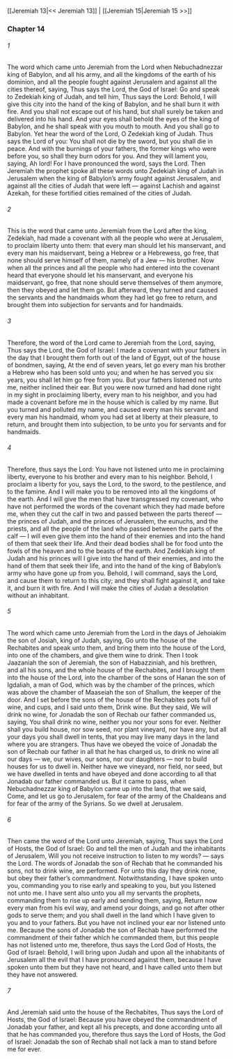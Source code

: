 [[Jeremiah 13|<< Jeremiah 13]]  |  [[Jeremiah 15|Jeremiah 15 >>]]

### Chapter 14
###### 1
The word which came unto Jeremiah from the Lord when Nebuchadnezzar king of Babylon, and all his army, and all the kingdoms of the earth of his dominion, and all the people fought against Jerusalem and against all the cities thereof, saying, Thus says the Lord, the God of Israel: Go and speak to Zedekiah king of Judah, and tell him, Thus says the Lord: Behold, I will give this city into the hand of the king of Babylon, and he shall burn it with fire. And you shall not escape out of his hand, but shall surely be taken and delivered into his hand. And your eyes shall behold the eyes of the king of Babylon, and he shall speak with you mouth to mouth. And you shall go to Babylon. Yet hear the word of the Lord, O Zedekiah king of Judah. Thus says the Lord of you: You shall not die by the sword, but you shall die in peace. And with the burnings of your fathers, the former kings who were before you, so shall they burn odors for you. And they will lament you, saying, Ah lord! For I have pronounced the word, says the Lord. Then Jeremiah the prophet spoke all these words unto Zedekiah king of Judah in Jerusalem when the king of Babylon’s army fought against Jerusalem, and against all the cities of Judah that were left — against Lachish and against Azekah, for these fortified cities remained of the cities of Judah.

###### 2
This is the word that came unto Jeremiah from the Lord after the king, Zedekiah, had made a covenant with all the people who were at Jerusalem, to proclaim liberty unto them: that every man should let his manservant, and every man his maidservant, being a Hebrew or a Hebrewess, go free, that none should serve himself of them, namely of a Jew — his brother. Now when all the princes and all the people who had entered into the covenant heard that everyone should let his manservant, and everyone his maidservant, go free, that none should serve themselves of them anymore, then they obeyed and let them go. But afterward, they turned and caused the servants and the handmaids whom they had let go free to return, and brought them into subjection for servants and for handmaids.

###### 3
Therefore, the word of the Lord came to Jeremiah from the Lord, saying, Thus says the Lord, the God of Israel: I made a covenant with your fathers in the day that I brought them forth out of the land of Egypt, out of the house of bondmen, saying, At the end of seven years, let go every man his brother a Hebrew who has been sold unto you; and when he has served you six years, you shall let him go free from you. But your fathers listened not unto me, neither inclined their ear. But you were now turned and had done right in my sight in proclaiming liberty, every man to his neighbor, and you had made a covenant before me in the house which is called by my name. But you turned and polluted my name, and caused every man his servant and every man his handmaid, whom you had set at liberty at their pleasure, to return, and brought them into subjection, to be unto you for servants and for handmaids.

###### 4
Therefore, thus says the Lord: You have not listened unto me in proclaiming liberty, everyone to his brother and every man to his neighbor. Behold, I proclaim a liberty for you, says the Lord, to the sword, to the pestilence, and to the famine. And I will make you to be removed into all the kingdoms of the earth. And I will give the men that have transgressed my covenant, who have not performed the words of the covenant which they had made before me, when they cut the calf in two and passed between the parts thereof — the princes of Judah, and the princes of Jerusalem, the eunuchs, and the priests, and all the people of the land who passed between the parts of the calf — I will even give them into the hand of their enemies and into the hand of them that seek their life. And their dead bodies shall be for food unto the fowls of the heaven and to the beasts of the earth. And Zedekiah king of Judah and his princes will I give into the hand of their enemies, and into the hand of them that seek their life, and into the hand of the king of Babylon’s army who have gone up from you. Behold, I will command, says the Lord, and cause them to return to this city; and they shall fight against it, and take it, and burn it with fire. And I will make the cities of Judah a desolation without an inhabitant.

###### 5
The word which came unto Jeremiah from the Lord in the days of Jehoiakim the son of Josiah, king of Judah, saying, Go unto the house of the Rechabites and speak unto them, and bring them into the house of the Lord, into one of the chambers, and give them wine to drink. Then I took Jaazaniah the son of Jeremiah, the son of Habazziniah, and his brethren, and all his sons, and the whole house of the Rechabites, and I brought them into the house of the Lord, into the chamber of the sons of Hanan the son of Igdaliah, a man of God, which was by the chamber of the princes, which was above the chamber of Maaseiah the son of Shallum, the keeper of the door. And I set before the sons of the house of the Rechabites pots full of wine, and cups, and I said unto them, Drink wine. But they said, We will drink no wine, for Jonadab the son of Rechab our father commanded us, saying, You shall drink no wine, neither you nor your sons for ever. Neither shall you build house, nor sow seed, nor plant vineyard, nor have any, but all your days you shall dwell in tents, that you may live many days in the land where you are strangers. Thus have we obeyed the voice of Jonadab the son of Rechab our father in all that he has charged us, to drink no wine all our days — we, our wives, our sons, nor our daughters — nor to build houses for us to dwell in. Neither have we vineyard, nor field, nor seed, but we have dwelled in tents and have obeyed and done according to all that Jonadab our father commanded us. But it came to pass, when Nebuchadnezzar king of Babylon came up into the land, that we said, Come, and let us go to Jerusalem, for fear of the army of the Chaldeans and for fear of the army of the Syrians. So we dwell at Jerusalem.

###### 6
Then came the word of the Lord unto Jeremiah, saying, Thus says the Lord of Hosts, the God of Israel: Go and tell the men of Judah and the inhabitants of Jerusalem, Will you not receive instruction to listen to my words? — says the Lord. The words of Jonadab the son of Rechab that he commanded his sons, not to drink wine, are performed. For unto this day they drink none, but obey their father’s commandment. Notwithstanding, I have spoken unto you, commanding you to rise early and speaking to you, but you listened not unto me. I have sent also unto you all my servants the prophets, commanding them to rise up early and sending them, saying, Return now every man from his evil way, and amend your doings, and go not after other gods to serve them; and you shall dwell in the land which I have given to you and to your fathers. But you have not inclined your ear nor listened unto me. Because the sons of Jonadab the son of Rechab have performed the commandment of their father which he commanded them, but this people has not listened unto me, therefore, thus says the Lord God of Hosts, the God of Israel: Behold, I will bring upon Judah and upon all the inhabitants of Jerusalem all the evil that I have pronounced against them, because I have spoken unto them but they have not heard, and I have called unto them but they have not answered.

###### 7
And Jeremiah said unto the house of the Rechabites, Thus says the Lord of Hosts, the God of Israel: Because you have obeyed the commandment of Jonadab your father, and kept all his precepts, and done according unto all that he has commanded you, therefore thus says the Lord of Hosts, the God of Israel: Jonadab the son of Rechab shall not lack a man to stand before me for ever.